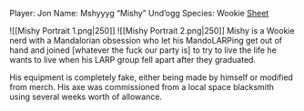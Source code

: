 Player: Jon
Name: Mshyyyg “Mishy” Und’ogg
Species: Wookie
[Sheet](https://docs.google.com/document/d/1kSD2lLqSsBQ04c3P7INe-KPUsHVJcQLJIGgUZGsDXEg/edit?tab=t.0)

![[Mishy Portrait 1.png|250]]
![[Mishy Portrait 2.png|250]]
Mishy is a Wookie nerd with a Mandalorian obsession who let his MandoLARPing get out of hand and joined [whatever the fuck our party is] to try to live the life he wants to live when his LARP group fell apart after they graduated.

His equipment is completely fake, either being made by himself or modified from merch. His axe was commissioned from a local space blacksmith using several weeks worth of allowance.